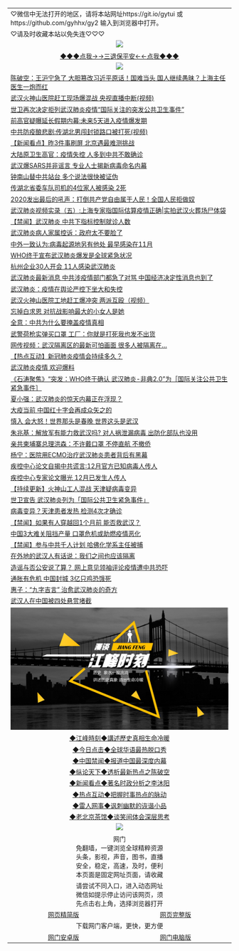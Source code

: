 <table>
<tr>
<td colspan="2" align=left>
♡微信中无法打开的地区，请将本站网址https://git.io/gytui 或 https://github.com/gyhhx/gy2 输入到浏览器中打开。 
 </td>
</tr>
 <tr>
 <td colspan="2" align=left>
♡请及时收藏本站以免失连♡♡♡
</td>
 </tr>
  <tr>
    <td colspan="2" align=center><img src="https://github.com/gyhhx/image-upload/blob/master/3t.jpg"></td>
 </tr>
 <tr><td colspan="2" align="center"><a href="https://xball.casa/oo.aspx?name=ogQuit&key=eqxowaguscvmxdgc&from=gy">◆◆◆点我→→三退保平安←←点我◆◆◆</a></td></tr>
  <tr>
    <td colspan="2" align=center><img src="https://cdn.jsdelivr.net/gh/gyoupiodf/im1/%E7%BD%91%E9%97%A8%E6%96%B0%E9%97%BB1.jpg"></td>
 </tr>
<tr><td colspan="2" align="left"><a href="https://xball.casa/oo.aspx?name=c1123935&key=eqxowaguscvmxdgc&from=gy">陈破空：王沪宁急了 大胆篡改习近平原话！国难当头 国人继续愚昧？上海主任医生一炮而红</a></td></tr>
<tr><td colspan="2" align="left"><a href="https://xball.casa/oo.aspx?name=c1123972&key=eqxowaguscvmxdgc&from=gy">武汉火神山医院赶工现场爆混战 央视直播中断(视频)</a></td></tr>
<tr><td colspan="2" align="left"><a href="https://xball.casa/oo.aspx?name=c1123906&key=eqxowaguscvmxdgc&from=gy">世卫再次决定拒列武汉肺炎疫情“国际关注的突发公共卫生事件”</a></td></tr>
<tr><td colspan="2" align="left"><a href="https://xball.casa/oo.aspx?name=c1123973&key=eqxowaguscvmxdgc&from=gy">前高官疑曝延长假期内幕:未来5天进入疫情爆发期</a></td></tr>
<tr><td colspan="2" align="left"><a href="https://xball.casa/oo.aspx?name=c1123921&key=eqxowaguscvmxdgc&from=gy">中共防疫酿悲剧:传湖北男闯封锁路口被打死(视频)</a></td></tr>
<tr><td colspan="2" align="left"><a href="https://xball.casa/oo.aspx?name=c1123953&key=eqxowaguscvmxdgc&from=gy">【新闻看点】昨3件事刷屏 北京遇最难测挑战</a></td></tr>
<tr><td colspan="2" align="left"><a href="https://xball.casa/oo.aspx?name=c1123955&key=eqxowaguscvmxdgc&from=gy">大陆原卫生高官：疫情失控 人多到中共不敢确诊</a></td></tr>
<tr><td colspan="2" align="left"><a href="https://xball.casa/oo.aspx?name=c1123877&key=eqxowaguscvmxdgc&from=gy">武汉爆SARS并非谣言 专业人士揭新病毒命名内幕</a></td></tr>
<tr><td colspan="2" align="left"><a href="https://xball.casa/oo.aspx?name=c1123992&key=eqxowaguscvmxdgc&from=gy">钟南山替中共站台 多个说法很快被证伪</a></td></tr>
<tr><td colspan="2" align="left"><a href="https://xball.casa/oo.aspx?name=c1123895&key=eqxowaguscvmxdgc&from=gy">传湖北省委车队司机的4位家人被感染 2死</a></td></tr>
<tr><td colspan="2" align="left"><a href="https://xball.casa/oo.aspx?name=c1124022&key=eqxowaguscvmxdgc&from=gy">2020发出最后的吼声：打倒共产党自由属于人民！全国人民拒做奴</a></td></tr>
<tr><td colspan="2" align="left"><a href="https://xball.casa/oo.aspx?name=c1123985&key=eqxowaguscvmxdgc&from=gy">武汉肺炎视频实录（五）:上海专家指国际估算疫情正确|实拍武汉火葬场尸体袋</a></td></tr>
<tr><td colspan="2" align="left"><a href="https://xball.casa/oo.aspx?name=c1123959&key=eqxowaguscvmxdgc&from=gy">【禁闻】武汉肺炎 中共下指标控制就诊人数</a></td></tr>
<tr><td colspan="2" align="left"><a href="https://xball.casa/oo.aspx?name=c1123898&key=eqxowaguscvmxdgc&from=gy">武汉肺炎病人家属控诉：政府太不要脸了</a></td></tr>
<tr><td colspan="2" align="left"><a href="https://xball.casa/oo.aspx?name=c1123927&key=eqxowaguscvmxdgc&from=gy">中外一致认为:病毒起源地另有他处 最早感染在11月</a></td></tr>
<tr><td colspan="2" align="left"><a href="https://xball.casa/oo.aspx?name=c1123934&key=eqxowaguscvmxdgc&from=gy">WHO终于宣布武汉肺炎爆发是全球紧急状况</a></td></tr>
<tr><td colspan="2" align="left"><a href="https://xball.casa/oo.aspx?name=c1123857&key=eqxowaguscvmxdgc&from=gy">杭州企业30人开会 11人感染武汉肺炎</a></td></tr>
<tr><td colspan="2" align="left"><a href="https://xball.casa/oo.aspx?name=c1124011&key=eqxowaguscvmxdgc&from=gy">武汉肺炎最新消息 中共涉疫情部门都急了对骂 中国经济决定性消息也到了</a></td></tr>
<tr><td colspan="2" align="left"><a href="https://xball.casa/oo.aspx?name=c1123969&key=eqxowaguscvmxdgc&from=gy">武汉肺炎：疫情在舆论严控下坐大和失控</a></td></tr>
<tr><td colspan="2" align="left"><a href="https://xball.casa/oo.aspx?name=c1123995&key=eqxowaguscvmxdgc&from=gy">武汉火神山医院工地赶工爆冲突 两派互殴（视频）</a></td></tr>
<tr><td colspan="2" align="left"><a href="https://xball.casa/oo.aspx?name=c1123981&key=eqxowaguscvmxdgc&from=gy">忘掉白求恩 对抗战影响最大的小女人是她</a></td></tr>
<tr><td colspan="2" align="left"><a href="https://xball.casa/oo.aspx?name=c1123956&key=eqxowaguscvmxdgc&from=gy">全意：中共为什么要掩盖疫情真相</a></td></tr>
<tr><td colspan="2" align="left"><a href="https://xball.casa/oo.aspx?name=c1123923&key=eqxowaguscvmxdgc&from=gy">武警荷枪实弹买口罩 工厂：你就是打死我也发不出货</a></td></tr>
<tr><td colspan="2" align="left"><a href="https://xball.casa/oo.aspx?name=c1124007&key=eqxowaguscvmxdgc&from=gy">网传视频：武汉隔离区的最新可怕画面 很多人被隔离在…</a></td></tr>
<tr><td colspan="2" align="left"><a href="https://xball.casa/oo.aspx?name=c1123968&key=eqxowaguscvmxdgc&from=gy">【热点互动】新冠肺炎疫情会持续多久？</a></td></tr>
<tr><td colspan="2" align="left"><a href="https://xball.casa/oo.aspx?name=c1123910&key=eqxowaguscvmxdgc&from=gy">武汉肺炎疫情 欢迎爆料</a></td></tr>
<tr><td colspan="2" align="left"><a href="https://xball.casa/oo.aspx?name=c1123977&key=eqxowaguscvmxdgc&from=gy">《石涛聚焦》“突发：WHO终于确认 武汉肺炎-非典2.0”为［国际关注公共卫生紧急事件］</a></td></tr>
<tr><td colspan="2" align="left"><a href="https://xball.casa/oo.aspx?name=c1123914&key=eqxowaguscvmxdgc&from=gy">夏小强：武汉肺炎的惊天内幕正在浮现？</a></td></tr>
<tr><td colspan="2" align="left"><a href="https://xball.casa/oo.aspx?name=c1123859&key=eqxowaguscvmxdgc&from=gy">大疫当前 中国红十字会再成众矢之的</a></td></tr>
<tr><td colspan="2" align="left"><a href="https://xball.casa/oo.aspx?name=c1124012&key=eqxowaguscvmxdgc&from=gy">慎入 会大怒！世界那头是春晚 世界这头是武汉</a></td></tr>
<tr><td colspan="2" align="left"><a href="https://xball.casa/oo.aspx?name=c1124019&key=eqxowaguscvmxdgc&from=gy">朱兆基：解放军有能力救武汉吗? 对人祸泄漏病毒 出防化部队也没用</a></td></tr>
<tr><td colspan="2" align="left"><a href="https://xball.casa/oo.aspx?name=c1123867&key=eqxowaguscvmxdgc&from=gy">亲共柬埔寨总理洪森：不许戴口罩 不停直航 不撤侨</a></td></tr>
<tr><td colspan="2" align="left"><a href="https://xball.casa/oo.aspx?name=c1123919&key=eqxowaguscvmxdgc&from=gy">杨宁：医院用ECMO治疗武汉肺炎患者背后有黑幕</a></td></tr>
<tr><td colspan="2" align="left"><a href="https://xball.casa/oo.aspx?name=c1123984&key=eqxowaguscvmxdgc&from=gy">疾控中心论文自揭中共谎言:12月官方已知病毒人传人</a></td></tr>
<tr><td colspan="2" align="left"><a href="https://xball.casa/oo.aspx?name=c1123970&key=eqxowaguscvmxdgc&from=gy">疾控中心专家论文曝光 12月已发生人传人</a></td></tr>
<tr><td colspan="2" align="left"><a href="https://xball.casa/oo.aspx?name=c1120084&key=eqxowaguscvmxdgc&from=gy">【持续更新】火神山工人混战 天津疑病毒变异</a></td></tr>
<tr><td colspan="2" align="left"><a href="https://xball.casa/oo.aspx?name=c1123922&key=eqxowaguscvmxdgc&from=gy">世卫宣告 武汉肺炎列为「国际公共卫生紧急事件」</a></td></tr>
<tr><td colspan="2" align="left"><a href="https://xball.casa/oo.aspx?name=c1123858&key=eqxowaguscvmxdgc&from=gy">病毒变异？天津患者发热 检测4次才确诊</a></td></tr>
<tr><td colspan="2" align="left"><a href="https://xball.casa/oo.aspx?name=c1123961&key=eqxowaguscvmxdgc&from=gy">【禁闻】如果有人穿越回1个月前 能否救武汉？</a></td></tr>
<tr><td colspan="2" align="left"><a href="https://xball.casa/oo.aspx?name=c1123974&key=eqxowaguscvmxdgc&from=gy">中国3大难关阻挡产量 口罩危机或助燃疫情恶化</a></td></tr>
<tr><td colspan="2" align="left"><a href="https://xball.casa/oo.aspx?name=c1123960&key=eqxowaguscvmxdgc&from=gy">【禁闻】参与中共千人计划 哈佛化学系主任被捕</a></td></tr>
<tr><td colspan="2" align="left"><a href="https://xball.casa/oo.aspx?name=c1123946&key=eqxowaguscvmxdgc&from=gy">在外地的武汉人有话说：我们之间也应该隔离</a></td></tr>
<tr><td colspan="2" align="left"><a href="https://xball.casa/oo.aspx?name=c1123943&key=eqxowaguscvmxdgc&from=gy">造谣与否公安说了算？ 网上意见领袖评论疫情遭中共恐吓</a></td></tr>
<tr><td colspan="2" align="left"><a href="https://xball.casa/oo.aspx?name=c1123880&key=eqxowaguscvmxdgc&from=gy">通胀有危机 中国封城 3亿只鸡恐饿死</a></td></tr>
<tr><td colspan="2" align="left"><a href="https://xball.casa/oo.aspx?name=c1123876&key=eqxowaguscvmxdgc&from=gy">惠子：“九字吉言” 治愈武汉肺炎的奇方</a></td></tr>
<tr><td colspan="2" align="left"><a href="https://xball.casa/oo.aspx?name=c1123971&key=eqxowaguscvmxdgc&from=gy">武汉人在中国被四处悬赏堵截</a></td></tr>

 <tr>
   <td colspan="2" align=center><img src="https://github.com/gyoupiodf/im1/blob/master/jf-1.jpg"></td>
  </tr>
   <tr>
   <td colspan="2" align=center> 
<a href="https://xball.casa/oo.aspx?name=c922850&key=eqxowaguscvmxdgc&from=gy&tag=9877">◆江峰時刻◆講述歷史真相生命冷暖</a><br/>
    </td>
  </tr>
   <tr>
   <td colspan="2" align=center> 
<a href="https://xball.casa/oo.aspx?name=c816850&key=eqxowaguscvmxdgc&from=gy&tag=9877">◆今日点击◆全球华语最热脱口秀</a><br/>
    </td>
  </tr>
  <tr>
  <td colspan="2" align=center>
<a href="https://xball.casa/oo.aspx?name=c816860&key=eqxowaguscvmxdgc&from=gy&tag=99733110">◆中国禁闻◆报道中国最深度内幕</a><br/>
   </tr>
  <tr>
     <td colspan="2" align=center>
<a href="https://xball.casa/oo.aspx?name=c816855&key=eqxowaguscvmxdgc&from=gy&tag=997110">◆纵论天下◆透析最新热点之陈破空</a><br/>
   </tr>
   <tr>
      <td colspan="2" align=center>
<a href="https://xball.casa/oo.aspx?name=c838308&key=eqxowaguscvmxdgc&from=gy&tag=9973110">◆新闻看点◆著名时政分析之李沐阳</a><br/>
   </tr>
   <tr>
     <td colspan="2" align=center>
<a href="https://xball.casa/oo.aspx?name=c816852&key=eqxowaguscvmxdgc&from=gy&tag=9733110">◆热点互动◆把握时事热点的脉动</a><br/>
   </tr>
   <tr>
      <td colspan="2" align=center>
<a href="https://xball.casa/oo.aspx?name=c816694&key=eqxowaguscvmxdgc&from=gy&tag=93310">◆雷人网事◆讽刺幽默的诙谐小品</a><br/>
   </tr>
   <tr>
    <td colspan="2" align=center>
<a href="https://xball.casa/oo.aspx?name=c816650&key=eqxowaguscvmxdgc&from=gy&tag=9973110">◆老北京茶馆◆谈笑间体会深层思考</a><br/>
   </tr>
 <tr>
    <td colspan="2" align="center"><img src="https://gitlab.com/ogate2/up/raw/master/_/oGate65.jpg"/></td>
  </tr>
  <tr>
    <td colspan="2" align="center">网门<br/>免翻墙，一键浏览全球精粹资源<br/>头条，影视，声音，图书，直播<br/>安全，稳定，高速，及时，便利<br/>本页面是固定网址页面，请收藏</td>
  <tr>
  <tr>
    <td colspan="2" align="center">请尝试不同入口，进入动态网址<br/>微信如提示停止访问该网页，须<br/>先点击右上角，选择浏览器打开</td>
  <tr>  
  <tr>
    <td align="center"><a href="https://gitcdn.xyz/repo/otiny/up/master/show002.htm">网页精简版</a></td>
    <td align="center"><a href="https://gitcdn.xyz/repo/otiny/up/master/show001.htm">网页完整版</a></td>
  </tr>
  <tr>
    <td colspan="2" align="center">下载网门客户端，更快，更方便</td>
  <tr>
  <tr>
    <td align="center"><a href="https://raw.githubusercontent.com/opipe/up/master/oGatea.apk">网门安卓版</a></td>
    <td align="center"><a href="https://raw.githubusercontent.com/opipe/up/master/oGate.zip">网门电脑版</a></td>
  </tr>
</table>


